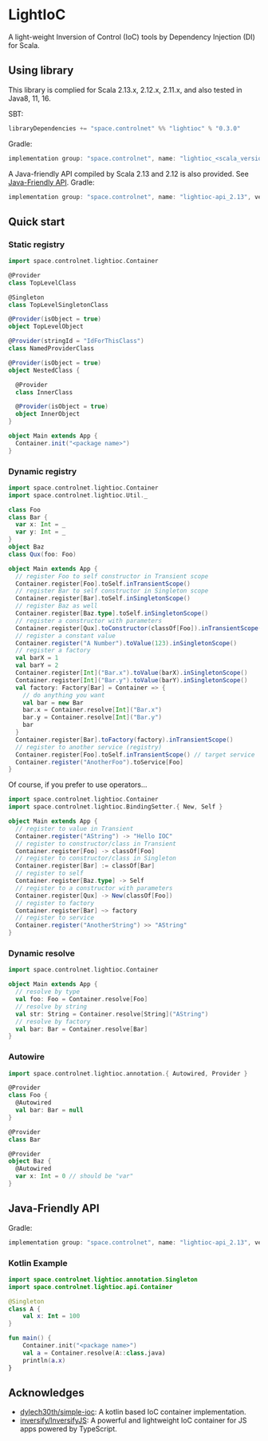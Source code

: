 # LightIoC
A light-weight Inversion of Control (IoC) tools by Dependency Injection (DI) for Scala.

## Using library
This library is complied for Scala 2.13.x, 2.12.x, 2.11.x, and also tested in Java8, 11, 16. 

SBT:
```scala
libraryDependencies += "space.controlnet" %% "lightioc" % "0.3.0"
```

Gradle: 
```groovy
implementation group: "space.controlnet", name: "lightioc_<scala_version>", version: "0.3.0"
```

A Java-friendly API compiled by Scala 2.13 and 2.12 is also provided. See [Java-Friendly API](#java-friendly-api).
Gradle:
```groovy
implementation group: "space.controlnet", name: "lightioc-api_2.13", version: "0.3.0"
```

## Quick start

### Static registry

```scala
import space.controlnet.lightioc.Container

@Provider 
class TopLevelClass

@Singleton
class TopLevelSingletonClass

@Provider(isObject = true)
object TopLevelObject

@Provider(stringId = "IdForThisClass")
class NamedProviderClass

@Provider(isObject = true)
object NestedClass {

  @Provider
  class InnerClass

  @Provider(isObject = true)
  object InnerObject
}

object Main extends App {
  Container.init("<package name>")
}
```

### Dynamic registry
```scala
import space.controlnet.lightioc.Container
import space.controlnet.lightioc.Util._

class Foo
class Bar {
  var x: Int = _
  var y: Int = _
}
object Baz
class Qux(foo: Foo)

object Main extends App {
  // register Foo to self constructor in Transient scope
  Container.register[Foo].toSelf.inTransientScope()
  // register Bar to self constructor in Singleton scope
  Container.register[Bar].toSelf.inSingletonScope()
  // register Baz as well
  Container.register[Baz.type].toSelf.inSingletonScope()
  // register a constructor with parameters
  Container.register[Qux].toConstructor(classOf[Foo]).inTransientScope()
  // register a constant value
  Container.register("A Number").toValue(123).inSingletonScope()
  // register a factory
  val barX = 1
  val barY = 2
  Container.register[Int]("Bar.x").toValue(barX).inSingletonScope()
  Container.register[Int]("Bar.y").toValue(barY).inSingletonScope()
  val factory: Factory[Bar] = Container => {
    // do anything you want
    val bar = new Bar
    bar.x = Container.resolve[Int]("Bar.x")
    bar.y = Container.resolve[Int]("Bar.y")
    bar
  }
  Container.register[Bar].toFactory(factory).inTransientScope()
  // register to another service (registry)
  Container.register[Foo].toSelf.inTransientScope() // target service
  Container.register("AnotherFoo").toService[Foo]
}
```

Of course, if you prefer to use operators...
```scala
import space.controlnet.lightioc.Container
import space.controlnet.lightioc.BindingSetter.{ New, Self }

object Main extends App {
  // register to value in Transient
  Container.register("AString") -> "Hello IOC"
  // register to constructor/class in Transient
  Container.register[Foo] -> classOf[Foo]
  // register to constructor/class in Singleton
  Container.register[Bar] := classOf[Bar]
  // register to self
  Container.register[Baz.type] -> Self
  // register to a constructor with parameters
  Container.register[Qux] -> New(classOf[Foo])
  // register to factory
  Container.register[Bar] ~> factory
  // register to service
  Container.register("AnotherString") >> "AString"
}
```

### Dynamic resolve
```scala
import space.controlnet.lightioc.Container

object Main extends App {
  // resolve by type
  val foo: Foo = Container.resolve[Foo]
  // resolve by string
  val str: String = Container.resolve[String]("AString")
  // resolve by factory
  val bar: Bar = Container.resolve[Bar]
}
```

### Autowire
```scala
import space.controlnet.lightioc.annotation.{ Autowired, Provider }

@Provider
class Foo {
  @Autowired
  val bar: Bar = null
}

@Provider
class Bar

@Provider
object Baz {
  @Autowired
  var x: Int = 0 // should be "var"
}
```

## Java-Friendly API

Gradle:
```groovy
implementation group: "space.controlnet", name: "lightioc-api_2.13", version: "0.3.0"
```

### Kotlin Example
```kotlin
import space.controlnet.lightioc.annotation.Singleton
import space.controlnet.lightioc.api.Container

@Singleton
class A {
    val x: Int = 100
}

fun main() {
    Container.init("<package name>")
    val a = Container.resolve(A::class.java)
    println(a.x)
}
```


## Acknowledges

- [dylech30th/simple-ioc](https://github.com/dylech30th/simple-ioc): A kotlin based IoC container implementation.
- [inversify/InversifyJS](https://github.com/inversify/InversifyJS): A powerful and lightweight IoC container for JS apps powered by TypeScript.
